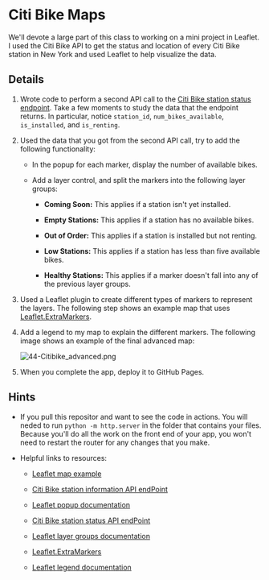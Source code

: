 # Citi Bike Maps

We'll devote a large part of this class to working on a mini project in Leaflet. I used the Citi Bike API to get the status and location of every Citi Bike station in New York and used Leaflet to help visualize the data.  

## Details

1. Wrote code to perform a second API call to the [Citi Bike station status endpoint](https://gbfs.citibikenyc.com/gbfs/en/station_status.json). Take a few moments to study the data that the endpoint returns. In particular, notice `station_id`, `num_bikes_available`, `is_installed`, and `is_renting`.

2. Used the data that you got from the second API call, try to add the following functionality:

    * In the popup for each marker, display the number of available bikes.

    * Add a layer control, and split the markers into the following layer groups:

        * **Coming Soon:** This applies if a station isn't yet installed.

        * **Empty Stations:** This applies if a station has no available bikes.

        * **Out of Order:** This applies if a station is installed but not renting.

        * **Low Stations:** This applies if a station has less than five available bikes.

        * **Healthy Stations:** This applies if a marker doesn't fall into any of the previous layer groups.

3. Used a Leaflet plugin to create different types of markers to represent the layers. The following step shows an example map that uses [Leaflet.ExtraMarkers](https://github.com/coryasilva/Leaflet.ExtraMarkers).

4. Add a legend to my map to explain the different markers. The following image shows an example of the final advanced map:

      ![44-Citibike_advanced.png](https://github.com/ItsGreyedOut/CitiBike/blob/master/static/image/44-Citibike_advanced.png)
      

5. When you complete the app, deploy it to GitHub Pages.

## Hints

* If you pull this repositor and want to see the code in actions.  You will neded to run `python -m http.server` in the folder that contains your files. Because you'll do all the work on the front end of your app, you won't need to restart the router for any changes that you make.

* Helpful links to resources:

  * [Leaflet map example](https://leafletjs.com/reference-1.7.1.html#map-example)

  * [Citi Bike station information API endPoint](https://gbfs.citibikenyc.com/gbfs/en/station_information.json)

  * [Leaflet popup documentation](http://leafletjs.com/reference.html#popup)

  * [Citi Bike station status API endPoint](https://gbfs.citibikenyc.com/gbfs/en/station_status.json)

  * [Leaflet layer groups documentation](http://leafletjs.com/examples/layers-control/)

  * [Leaflet.ExtraMarkers](https://github.com/coryasilva/Leaflet.ExtraMarkers)

  * [Leaflet legend documentation](http://leafletjs.com/examples/choropleth/#custom-legend-control)
  
